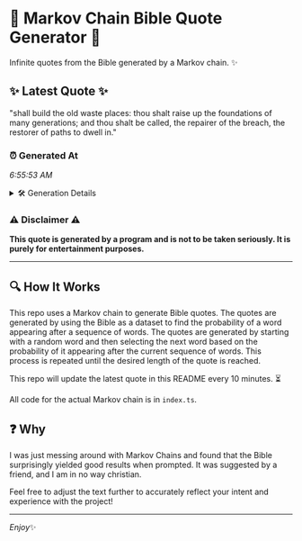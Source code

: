 # 📖 Markov Chain Bible Quote Generator 📖

Infinite quotes from the Bible generated by a Markov chain. ✨

## ✨ Latest Quote ✨
"shall build the old waste places: thou shalt raise up the foundations of many generations; and thou shalt be called, the repairer of the breach, the restorer of paths to dwell in."

### ⏰ Generated At
*6:55:53 AM*

<details>
    <summary>🛠️ Generation Details</summary>
    <p>
        <strong>🌱 Seed:</strong> shall<br>
        <strong>🔄 Iterations:</strong> 31<br>
        <strong>📜 Context History:</strong><br>[ shall ]: build<br>[ shall, build ]: the<br>[ shall, build, the ]: old<br>[ shall, build, the, old ]: waste<br>[ shall, build, the, old, waste ]: places:<br>[ shall, build, the, old, waste, places: ]: thou<br>[ build, the, old, waste, places:, thou ]: shalt<br>[ the, old, waste, places:, thou, shalt ]: raise<br>[ old, waste, places:, thou, shalt, raise ]: up<br>[ waste, places:, thou, shalt, raise, up ]: the<br>[ places:, thou, shalt, raise, up, the ]: foundations<br>[ thou, shalt, raise, up, the, foundations ]: of<br>[ shalt, raise, up, the, foundations, of ]: many<br>[ raise, up, the, foundations, of, many ]: generations;<br>[ up, the, foundations, of, many, generations; ]: and<br>[ the, foundations, of, many, generations;, and ]: thou<br>[ foundations, of, many, generations;, and, thou ]: shalt<br>[ of, many, generations;, and, thou, shalt ]: be<br>[ many, generations;, and, thou, shalt, be ]: called,<br>[ generations;, and, thou, shalt, be, called, ]: the<br>[ and, thou, shalt, be, called,, the ]: repairer<br>[ thou, shalt, be, called,, the, repairer ]: of<br>[ shalt, be, called,, the, repairer, of ]: the<br>[ be, called,, the, repairer, of, the ]: breach,<br>[ called,, the, repairer, of, the, breach, ]: the<br>[ the, repairer, of, the, breach,, the ]: restorer<br>[ repairer, of, the, breach,, the, restorer ]: of<br>[ of, the, breach,, the, restorer, of ]: paths<br>[ the, breach,, the, restorer, of, paths ]: to<br>[ breach,, the, restorer, of, paths, to ]: dwell<br>[ the, restorer, of, paths, to, dwell ]: in.<br>
    </p>
</details>

### ⚠️ Disclaimer ⚠️
**This quote is generated by a program and is not to be taken seriously. It is purely for entertainment purposes.**

---

## 🔍 How It Works

This repo uses a Markov chain to generate Bible quotes. The quotes are generated by using the Bible as a dataset to find the probability of a word appearing after a sequence of words. The quotes are generated by starting with a random word and then selecting the next word based on the probability of it appearing after the current sequence of words. This process is repeated until the desired length of the quote is reached.

This repo will update the latest quote in this README every 10 minutes. ⏳

All code for the actual Markov chain is in `index.ts`.

## ❓ Why

I was just messing around with Markov Chains and found that the Bible surprisingly yielded good results when prompted. 
It was suggested by a friend, and I am in no way christian.

Feel free to adjust the text further to accurately reflect your intent and experience with the project!

---

*Enjoy*✨
